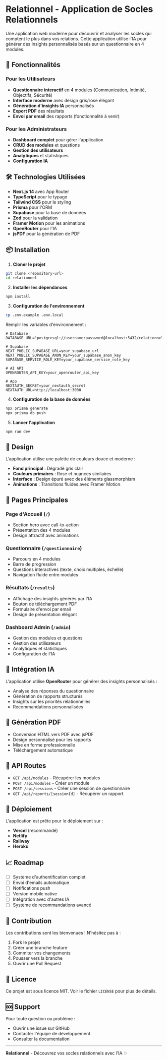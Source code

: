 # Relationnel - Application de Socles Relationnels

Une application web moderne pour découvrir et analyser les socles qui comptent le plus dans vos relations. Cette application utilise l'IA pour générer des insights personnalisés basés sur un questionnaire en 4 modules.

## 🚀 Fonctionnalités

### Pour les Utilisateurs
- **Questionnaire interactif** en 4 modules (Communication, Intimité, Objectifs, Sécurité)
- **Interface moderne** avec design gris/rose élégant
- **Génération d'insights IA** personnalisés
- **Export PDF** des résultats
- **Envoi par email** des rapports (fonctionnalité à venir)

### Pour les Administrateurs
- **Dashboard complet** pour gérer l'application
- **CRUD des modules** et questions
- **Gestion des utilisateurs**
- **Analytiques** et statistiques
- **Configuration IA**

## 🛠️ Technologies Utilisées

- **Next.js 14** avec App Router
- **TypeScript** pour le typage
- **Tailwind CSS** pour le styling
- **Prisma** pour l'ORM
- **Supabase** pour la base de données
- **Zod** pour la validation
- **Framer Motion** pour les animations
- **OpenRouter** pour l'IA
- **jsPDF** pour la génération de PDF

## 📦 Installation

1. **Cloner le projet**
```bash
git clone <repository-url>
cd relationnel
```

2. **Installer les dépendances**
```bash
npm install
```

3. **Configuration de l'environnement**
```bash
cp .env.example .env.local
```

Remplir les variables d'environnement :
```env
# Database
DATABASE_URL="postgresql://username:password@localhost:5432/relationnel"

# Supabase
NEXT_PUBLIC_SUPABASE_URL=your_supabase_url
NEXT_PUBLIC_SUPABASE_ANON_KEY=your_supabase_anon_key
SUPABASE_SERVICE_ROLE_KEY=your_supabase_service_role_key

# AI API
OPENROUTER_API_KEY=your_openrouter_api_key

# App
NEXTAUTH_SECRET=your_nextauth_secret
NEXTAUTH_URL=http://localhost:3000
```

4. **Configuration de la base de données**
```bash
npx prisma generate
npx prisma db push
```

5. **Lancer l'application**
```bash
npm run dev
```

## 🎨 Design

L'application utilise une palette de couleurs douce et moderne :
- **Fond principal** : Dégradé gris clair
- **Couleurs primaires** : Rose et nuances similaires
- **Interface** : Design épuré avec des éléments glassmorphism
- **Animations** : Transitions fluides avec Framer Motion

## 📱 Pages Principales

### Page d'Accueil (`/`)
- Section hero avec call-to-action
- Présentation des 4 modules
- Design attractif avec animations

### Questionnaire (`/questionnaire`)
- Parcours en 4 modules
- Barre de progression
- Questions interactives (texte, choix multiples, échelle)
- Navigation fluide entre modules

### Résultats (`/results`)
- Affichage des insights générés par l'IA
- Bouton de téléchargement PDF
- Formulaire d'envoi par email
- Design de présentation élégant

### Dashboard Admin (`/admin`)
- Gestion des modules et questions
- Gestion des utilisateurs
- Analytiques et statistiques
- Configuration de l'IA

## 🤖 Intégration IA

L'application utilise **OpenRouter** pour générer des insights personnalisés :
- Analyse des réponses du questionnaire
- Génération de rapports structurés
- Insights sur les priorités relationnelles
- Recommandations personnalisées

## 📄 Génération PDF

- Conversion HTML vers PDF avec jsPDF
- Design personnalisé pour les rapports
- Mise en forme professionnelle
- Téléchargement automatique

## 🔧 API Routes

- `GET /api/modules` - Récupérer les modules
- `POST /api/modules` - Créer un module
- `POST /api/sessions` - Créer une session de questionnaire
- `GET /api/reports/[sessionId]` - Récupérer un rapport

## 🚀 Déploiement

L'application est prête pour le déploiement sur :
- **Vercel** (recommandé)
- **Netlify**
- **Railway**
- **Heroku**

## 📈 Roadmap

- [ ] Système d'authentification complet
- [ ] Envoi d'emails automatique
- [ ] Notifications push
- [ ] Version mobile native
- [ ] Intégration avec d'autres IA
- [ ] Système de recommandations avancé

## 🤝 Contribution

Les contributions sont les bienvenues ! N'hésitez pas à :
1. Fork le projet
2. Créer une branche feature
3. Commiter vos changements
4. Pousser vers la branche
5. Ouvrir une Pull Request

## 📄 Licence

Ce projet est sous licence MIT. Voir le fichier `LICENSE` pour plus de détails.

## 🆘 Support

Pour toute question ou problème :
- Ouvrir une issue sur GitHub
- Contacter l'équipe de développement
- Consulter la documentation

---

**Relationnel** - Découvrez vos socles relationnels avec l'IA ✨
